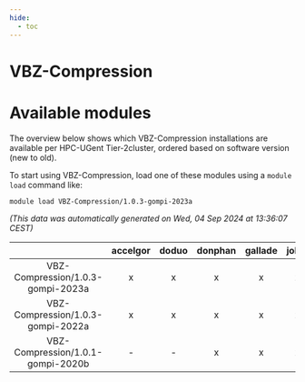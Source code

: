 ```yaml
---
hide:
  - toc
---
```


VBZ-Compression
===============

# Available modules


The overview below shows which VBZ-Compression installations are available per HPC-UGent Tier-2cluster, ordered based on software version (new to old).

To start using VBZ-Compression, load one of these modules using a `module load` command like:

```shell
module load VBZ-Compression/1.0.3-gompi-2023a
```

*(This data was automatically generated on Wed, 04 Sep 2024 at 13:36:07 CEST)*  

| |accelgor|doduo|donphan|gallade|joltik|shinx|skitty|
| :---: | :---: | :---: | :---: | :---: | :---: | :---: | :---: |
|VBZ-Compression/1.0.3-gompi-2023a|x|x|x|x|x|x|x|
|VBZ-Compression/1.0.3-gompi-2022a|x|x|x|x|x|-|x|
|VBZ-Compression/1.0.1-gompi-2020b|-|-|x|x|x|-|x|

